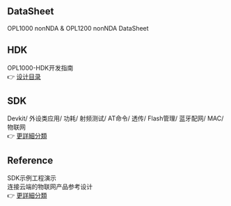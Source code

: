 ## DataSheet  
 OPL1000 nonNDA & OPL1200 nonNDA DataSheet
## HDK
OPL1000-HDK开发指南  
 :point_right: [设计目录](https://github.com/Opulinks-Tech/OPL1000-HDK/tree/master/Module)  

## SDK  
Devkit/ 外设类应用/ 功耗/ 射频测试/ AT命令/ 透传/  Flash管理/ 蓝牙配网/ MAC/ 物联网  
:point_right: [更詳細分類](https://github.com/Opulinks-Tech/OpulinksTech-WIKI/wiki/Documents)  

## Reference
SDK示例工程演示  
连接云端的物联网产品参考设计  
 :point_right: [更詳細分類](https://github.com/Opulinks-Tech/OpulinksTech-WIKI/wiki/reference_demo)
